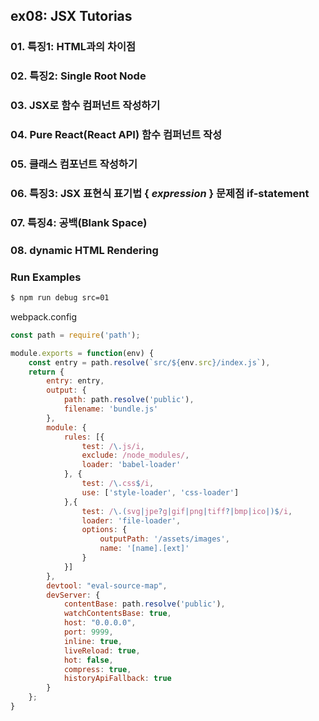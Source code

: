 ## ex08: JSX Tutorias

### 01. 특징1: HTML과의 차이점
### 02. 특징2: Single Root Node
### 03. JSX로 함수 컴퍼넌트 작성하기
### 04. Pure React(React API) 함수 컴퍼넌트 작성
### 05. 클래스 컴포넌트 작성하기
### 06. 특징3: JSX 표현식 표기법 { _expression_ } 문제점 if-statement
### 07. 특징4: 공백(Blank Space)
### 08. dynamic HTML Rendering

### Run Examples
```bash
$ npm run debug src=01 
```


webpack.config
```javascript
const path = require('path');

module.exports = function(env) { 
    const entry = path.resolve(`src/${env.src}/index.js`),
    return {
        entry: entry,
        output: {
            path: path.resolve('public'),
            filename: 'bundle.js'
        },
        module: {
            rules: [{
                test: /\.js/i,
                exclude: /node_modules/,
                loader: 'babel-loader'
            }, {
                test: /\.css$/i,
                use: ['style-loader', 'css-loader']
            },{
                test: /\.(svg|jpe?g|gif|png|tiff?|bmp|ico|)$/i,
                loader: 'file-loader',
                options: {
                    outputPath: '/assets/images',
                    name: '[name].[ext]'
                }
            }]
        },
        devtool: "eval-source-map",
        devServer: {
            contentBase: path.resolve('public'),
            watchContentsBase: true,
            host: "0.0.0.0",
            port: 9999,
            inline: true,
            liveReload: true,
            hot: false,
            compress: true,
            historyApiFallback: true
        }
    };
}
```